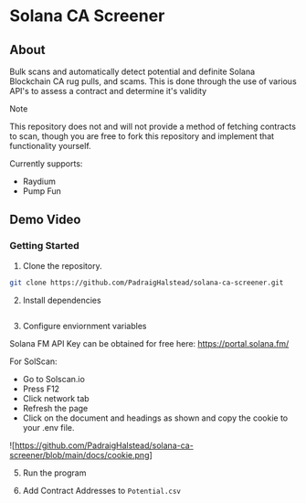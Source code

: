 # Solana CA Screener

## About
Bulk scans and automatically detect potential and definite Solana Blockchain CA rug pulls, and scams. 
This is done through the use of various API's to assess a contract and determine it's validity

> [!NOTE]  
> This repository does not and will not provide a method of fetching contracts to scan, though you are free to fork this repository and implement that functionality yourself.

Currently supports:
- Raydium
- Pump Fun

## Demo Video

### Getting Started

1. Clone the repository.
```sh
git clone https://github.com/PadraigHalstead/solana-ca-screener.git
```

2. Install dependencies

```

```

3. Configure enviornment variables

Solana FM API Key can be obtained for free here: https://portal.solana.fm/

For SolScan:
- Go to Solscan.io
- Press F12
- Click network tab
- Refresh the page
- Click on the document and headings as shown and copy the cookie to your .env file.

![https://github.com/PadraigHalstead/solana-ca-screener/blob/main/docs/cookie.png]

5. Run the program

6. Add Contract Addresses to `Potential.csv`
